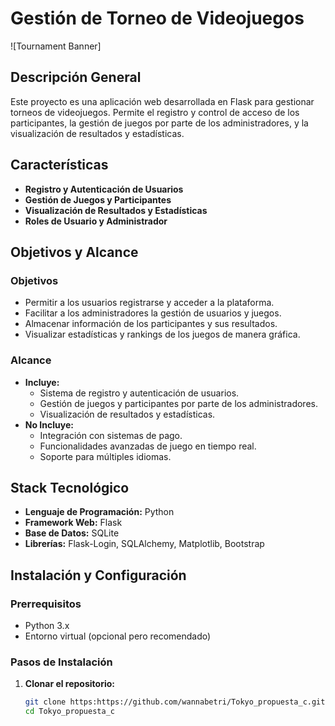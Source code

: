 # Gestión de Torneo de Videojuegos

![Tournament Banner]

## Descripción General

Este proyecto es una aplicación web desarrollada en Flask para gestionar torneos de videojuegos. Permite el registro y control de acceso de los participantes, la gestión de juegos por parte de los administradores, y la visualización de resultados y estadísticas.

## Características

- **Registro y Autenticación de Usuarios**
- **Gestión de Juegos y Participantes**
- **Visualización de Resultados y Estadísticas**
- **Roles de Usuario y Administrador**

## Objetivos y Alcance

### Objetivos

- Permitir a los usuarios registrarse y acceder a la plataforma.
- Facilitar a los administradores la gestión de usuarios y juegos.
- Almacenar información de los participantes y sus resultados.
- Visualizar estadísticas y rankings de los juegos de manera gráfica.

### Alcance

- **Incluye:**
  - Sistema de registro y autenticación de usuarios.
  - Gestión de juegos y participantes por parte de los administradores.
  - Visualización de resultados y estadísticas.
- **No Incluye:**
  - Integración con sistemas de pago.
  - Funcionalidades avanzadas de juego en tiempo real.
  - Soporte para múltiples idiomas.

## Stack Tecnológico

- **Lenguaje de Programación:** Python
- **Framework Web:** Flask
- **Base de Datos:** SQLite
- **Librerías:** Flask-Login, SQLAlchemy, Matplotlib, Bootstrap

## Instalación y Configuración

### Prerrequisitos

- Python 3.x
- Entorno virtual (opcional pero recomendado)

### Pasos de Instalación

1. **Clonar el repositorio:**
   ```sh
   git clone https:https://github.com/wannabetri/Tokyo_propuesta_c.git
   cd Tokyo_propuesta_c

